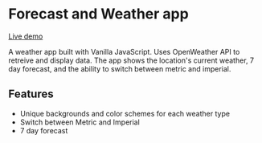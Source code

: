 # Forecast and Weather app

[Live demo](https://www.example.com)

A weather app built with Vanilla JavaScript. Uses OpenWeather API to retreive and display data. The app shows the location's current weather, 7 day forecast, and the ability to switch between metric and imperial.

## Features
- Unique backgrounds and color schemes for each weather type
- Switch between Metric and Imperial
- 7 day forecast
